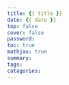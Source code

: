 ```yaml
---
title: {{ title }}
date: {{ date }}
top: false
cover: false
password:
toc: true
mathjax: true
summary:
tags:
catagories:
---
```

